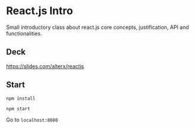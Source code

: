 # React.js Intro

Small introductory class about react.js core concepts, justification, API and functionalities.

## Deck

https://slides.com/alterx/reactjs

## Start

`npm install`

`npm start`

Go to `localhost:8080`

